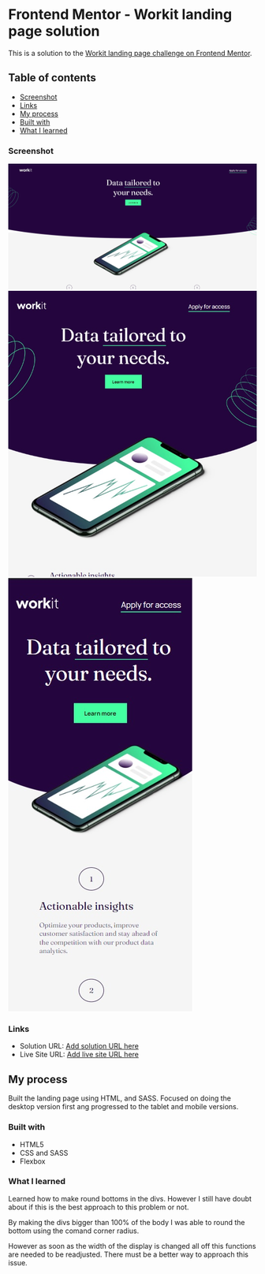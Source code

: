 # Frontend Mentor - Workit landing page solution

This is a solution to the [Workit landing page challenge on Frontend Mentor](https://www.frontendmentor.io/challenges/workit-landing-page-2fYnyle5lu).

## Table of contents

-   [Screenshot](#screenshot)
-   [Links](#links)
-   [My process](#my-process)
-   [Built with](#built-with)
-   [What I learned](#what-i-learned)

### Screenshot

![](./screenshot_desktop.jpg)
![](./screenshot_tablet.jpg)
![](./screenshot_mobile.jpg)

### Links

-   Solution URL: [Add solution URL here](https://your-solution-url.com)
-   Live Site URL: [Add live site URL here](https://your-live-site-url.com)

## My process

Built the landing page using HTML, and SASS. Focused on doing the desktop version first ang progressed to the tablet and mobile versions.

### Built with

-   HTML5
-   CSS and SASS
-   Flexbox

### What I learned

Learned how to make round bottoms in the divs. However I still have doubt about if this is the best approach to this problem or not.

By making the divs bigger than 100% of the body I was able to round the bottom using the comand corner radius.

However as soon as the width of the display is changed all off this functions are needed to be readjusted. There must be a better way to approach this issue.
